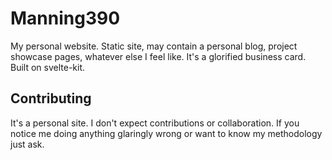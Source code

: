 # Manning390

My personal website. Static site, may contain a personal blog, project showcase pages, whatever else I feel like. It's a glorified business card. Built on svelte-kit.

## Contributing

It's a personal site. I don't expect contributions or collaboration. If you notice me doing anything glaringly wrong or want to know my methodology just ask.
